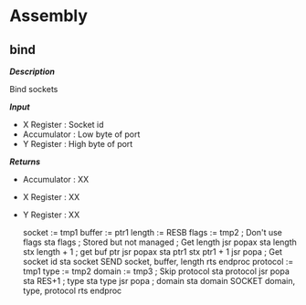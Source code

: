 # Assembly

## bind

***Description***

Bind sockets

***Input***

* X Register : Socket id
* Accumulator : Low byte of port
* Y Register : High byte of port

***Returns***

* Accumulator : XX 

* X Register : XX 

* Y Register : XX 



   socket := tmp1
   buffer := ptr1
   length := RESB
   flags  := tmp2
   ; Don't use flags
   sta     flags ; Stored but not managed
   ; Get length
   jsr     popax
   sta     length
   stx     length + 1
   ; get buf ptr
   jsr     popax
   sta     ptr1
   stx     ptr1 + 1
   jsr     popa ; Get socket id
   sta     socket
   SEND socket, buffer, length
   rts
endproc
   protocol := tmp1
   type     := tmp2
   domain   := tmp3
   ; Skip protocol
   sta     protocol
   jsr     popa
   sta     RES+1 ; type
   sta     type
   jsr     popa ; domain
   sta     domain
   SOCKET domain, type, protocol
   rts
endproc
